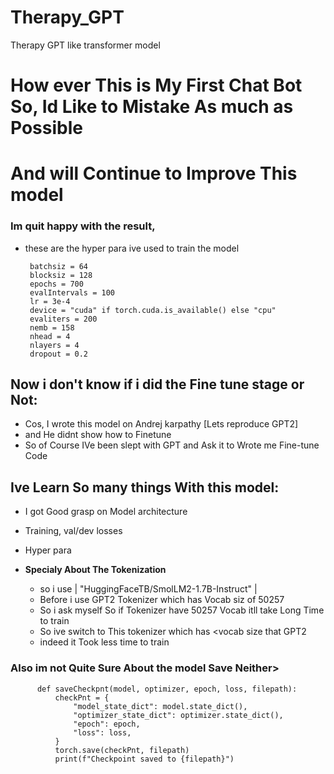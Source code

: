 # Therapy_GPT
  Therapy GPT like transformer model


   # How ever This is My First Chat Bot So, Id Like to Mistake As much as Possible
   # And will Continue to Improve This model



### Im quit happy with the result, 
   * these are the hyper para ive used to train the model
        
          batchsiz = 64
          blocksiz = 128
          epochs = 700
          evalIntervals = 100
          lr = 3e-4
          device = "cuda" if torch.cuda.is_available() else "cpu"
          evaliters = 200
          nemb = 158
          nhead = 4
          nlayers = 4
          dropout = 0.2

## Now i don't know if i did the Fine tune stage or Not:
   * Cos, I wrote this model on Andrej karpathy [Lets reproduce GPT2]
   * and He didnt show how to Finetune
   * So of Course IVe been slept with GPT and Ask it to Wrote me Fine-tune Code

## Ive Learn So many things With this model:
  * I got Good grasp on Model architecture
  * Training, val/dev losses
  * Hyper para
  
  * **Specialy About The Tokenization**
      - so i use  | "HuggingFaceTB/SmolLM2-1.7B-Instruct" |
      - Before i use GPT2 Tokenizer which has Vocab siz of 50257
      - So i ask myself So if Tokenizer have 50257 Vocab itll take Long Time to train
      - So ive switch to This tokenizer which has <vocab size that GPT2
      - indeed it Took less time to train

### Also im not Quite Sure About the model Save Neither>
        
          def saveCheckpnt(model, optimizer, epoch, loss, filepath):
              checkPnt = {
                  "model_state_dict": model.state_dict(),
                  "optimizer_state_dict": optimizer.state_dict(),
                  "epoch": epoch,
                  "loss": loss,
              }
              torch.save(checkPnt, filepath)
              print(f"Checkpoint saved to {filepath}")

